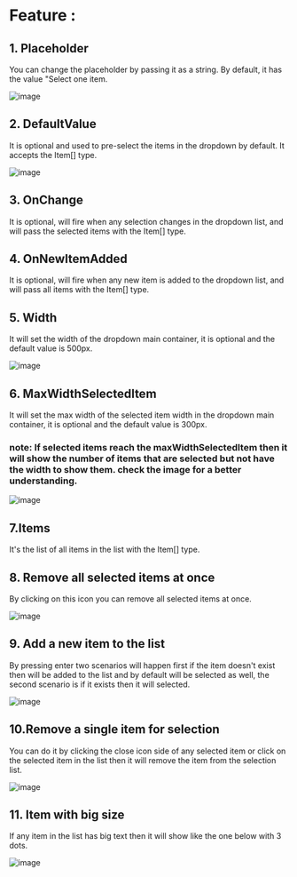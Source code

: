 # Feature : 

## 1. Placeholder
You can change the placeholder by passing it as a string. By default, it has the value "Select one item.

![image](https://github.com/user-attachments/assets/342b33b4-cf98-4397-8a47-410b77c79688)


## 2. DefaultValue
It is optional and used to pre-select the items in the dropdown by default. It accepts the Item[] type.

![image](https://github.com/user-attachments/assets/c6bd8e43-32fb-4c29-91df-539d77ded808)

## 3. OnChange
It is optional, will fire when any selection changes in the dropdown list, and will pass the selected items with the Item[] type. 

## 4. OnNewItemAdded
It is optional, will fire when any new item is added to the dropdown list, and will pass all items with the Item[] type. 

## 5. Width
It will set the width of the dropdown main container, it is optional and the default value is 500px.

![image](https://github.com/user-attachments/assets/ecba0fe1-ba40-4b5d-b6eb-efa3b834cbe8)

## 6. MaxWidthSelectedItem
It will set the max width of the selected item width in the dropdown main container, it is optional and the default value is 300px.
  ### note: If selected items reach the maxWidthSelectedItem then it will show the number of items that are selected but not have the width to show them. check the image for a better understanding.
  
![image](https://github.com/user-attachments/assets/d85c1466-3220-4f0b-91d2-a13b3926f565)

## 7.Items
It's the list of all items in the list with the Item[] type.

## 8. Remove all selected items at once
By clicking on this icon you can remove all selected items at once.

![image](https://github.com/user-attachments/assets/c8f047e6-aa00-43a8-9691-e197913ba07b)

## 9. Add a new item to the list
By pressing enter two scenarios will happen first if the item doesn't exist then will be added to the list and by default will be selected as well, the second scenario is if it exists then it will selected.

![image](https://github.com/user-attachments/assets/1c8d3f44-cee3-4724-bfa8-22047e622c2a)

## 10.Remove a single item for selection
You can do it by clicking the close icon side of any selected item or click on the selected item in the list then it will remove the item from the selection list.

![image](https://github.com/user-attachments/assets/425c8300-5ade-49a6-8f3f-b966afab5ea0)

## 11. Item with big size
If any item in the list has big text then it will show like the one below with 3 dots.

![image](https://github.com/user-attachments/assets/08dddc14-004e-4242-a2d7-79a5b1928361)
